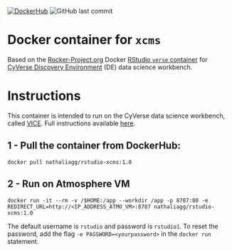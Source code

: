 [![DockerHub](https://img.shields.io/badge/DockerHub-gray.svg?style=popout&logo=Docker)](https://hub.docker.com/repository/docker/nathaliagg/rstudio-xcms)
<img alt="GitHub last commit" src="https://img.shields.io/github/last-commit/nathaliagg/docker_xcms">

# Docker container for `xcms`

Based on the [Rocker-Project.org](https://www.rocker-project.org/) Docker [RStudio `verse` container](https://hub.docker.com/r/rocker/verse) for [CyVerse Discovery Environment](https://github.com/cyverse-vice/rstudio-verse) (DE) data science workbench.

# Instructions

This container is intended to run on the CyVerse data science workbench, called [VICE](https://cyverse-visual-interactive-computing-environment.readthedocs-hosted.com/en/latest/index.html). Full instructions available [here](https://github.com/cyverse-vice/rstudio-verse).

## 1 - Pull the container from DockerHub:

```
docker pull nathaliagg/rstudio-xcms:1.0
```

## 2 - Run on Atmosphere VM

```
docker run -it --rm -v /$HOME:/app --workdir /app -p 8787:80 -e REDIRECT_URL=http://<IP_ADDRESS_ATMO_VM>:8787 nathaliagg/rstudio-xcms:1.0
```

The default username is `rstudio` and password is `rstudio1`. To reset the password, add the flag `-e PASSWORD=<yourpassword>` in the `docker run` statement.
